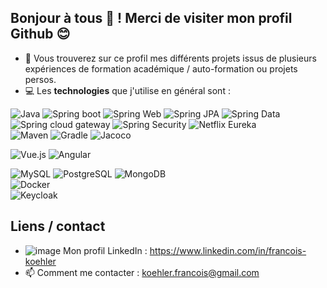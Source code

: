 Bonjour à tous 👋 ! Merci de visiter mon profil Github 😊
---
- 🌱 Vous trouverez sur ce profil mes différents projets issus de plusieurs expériences de formation académique / auto-formation ou projets persos.
- 💻 Les **technologies** que j'utilise en général sont :
  
![Java](https://img.shields.io/badge/-JAVA-00A7BB?style=for-the-badge&logo=java&logoColor=white)
![Spring boot](https://img.shields.io/badge/-SPRING%20BOOT-6eb442?style=for-the-badge&logo=spring&logoColor=white)
![Spring Web](https://img.shields.io/badge/-SPRING%20WEB-397200?style=for-the-badge&logo=spring&logoColor=white)
![Spring JPA](https://img.shields.io/badge/-SPRING%20DATA%20JPA-8db411?style=for-the-badge&logo=spring&logoColor=white)
![Spring Data](https://img.shields.io/badge/-SPRING%20DATA%20MONGODB-8db411?style=for-the-badge&logo=spring&logoColor=white)
![Spring cloud gateway](https://img.shields.io/badge/-SPRING%20CLOUD%20GATEWAY-8db411?style=for-the-badge&logo=spring&logoColor=white)
![Spring Security](https://img.shields.io/badge/-SPRING%20SECURITY-1a5900?style=for-the-badge&logo=spring&logoColor=white)
![Netflix Eureka](https://img.shields.io/badge/-NETFLIX%20EUREKA-e71e2f?style=for-the-badge&logo=spring&logoColor=white)  
![Maven](https://img.shields.io/badge/-MAVEN-black?style=for-the-badge&logo=apachemaven&logoColor=white)
![Gradle](https://img.shields.io/badge/-GRADLE-02303A?style=for-the-badge&logo=gradle&logoColor=white)
![Jacoco](https://img.shields.io/badge/-JACOCO-810a00?style=for-the-badge)

![Vue.js](https://img.shields.io/badge/Vue.js-35495E?style=for-the-badge&logo=vuedotjs&logoColor=4FC08D)
![Angular](https://img.shields.io/badge/-ANGULAR-c41829?style=for-the-badge&logo=angular&logoColor=white)

![MySQL](https://img.shields.io/badge/-MYSQL-006189?style=for-the-badge&logo=mysql&logoColor=white)
![PostgreSQL](https://img.shields.io/badge/postgresql-4169e1?style=for-the-badge&logo=postgresql&logoColor=white)
![MongoDB](https://img.shields.io/badge/-MONGODB-6eb442?style=for-the-badge&logo=mongodb&logoColor=white)  
![Docker](https://img.shields.io/badge/-DOCKER-2496ed?style=for-the-badge&logo=docker&logoColor=white)  
![Keycloak](https://img.shields.io/badge/keycloak-4169e1?style=for-the-badge&logo=keycloak&logoColor=white) 


## Liens / contact
- ![image](https://github.com/user-attachments/assets/6d470906-4c59-4407-8ca2-ae08e7253d8f) Mon profil LinkedIn : https://www.linkedin.com/in/francois-koehler
 - 📫 Comment me contacter : koehler.francois@gmail.com

